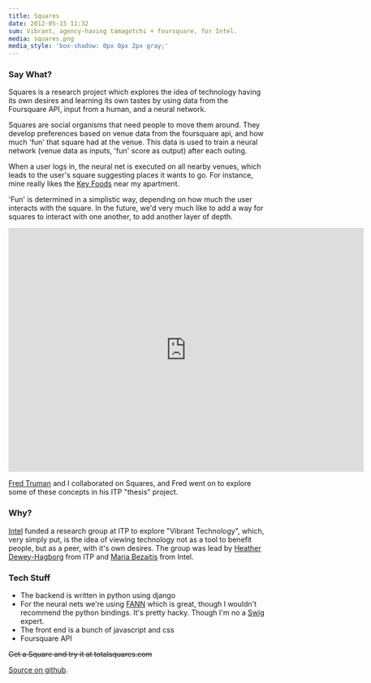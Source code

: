 ```yaml
---
title: Squares
date: 2012-05-15 11:32
sum: Vibrant, agency-having tamagotchi + foursquare, for Intel.
media: squares.png
media_style: 'box-shadow: 0px 0px 2px gray;'
---
```


### Say What?
Squares is a research project which explores the idea of technology having its own desires and learning its own tastes by using data from the Foursquare API, input from a human, and a neural network.

Squares are social organisms that need people to move them around. They develop preferences based on venue data from the foursquare api, and how much 'fun' that square had at the venue. This data is used to train a neural network (venue data as inputs, 'fun' score as output) after each outing.

When a user logs in, the neural net is executed on all nearby venues, which leads to the user's square suggesting places it wants to go. For instance, mine really likes the [Key Foods](https://foursquare.com/v/key-food/4ae3e13bf964a520729921e3) near my apartment.

'Fun' is determined in a simplistic way, depending on how much the user interacts with the square. In the future, we'd very much like to add a way for squares to interact with one another, to add another layer of depth.

<iframe src="http://player.vimeo.com/video/37782204" width="700" height="481" frameborder="0" webkitAllowFullScreen mozallowfullscreen allowFullScreen>
</iframe>

[Fred Truman](http://fredtruman.com/) and I collaborated on Squares, and Fred went on to explore some of these concepts in his ITP "thesis" project.

### Why?
[Intel](http://www.intel.com) funded a research group at ITP to explore "Vibrant Technology", which, very simply put, is the idea of viewing technology not as a tool to benefit people, but as a peer, with it's own desires. The group was lead by [Heather Dewey-Hagborg](http://deweyhagborg.com/) from ITP and [Maria Bezaitis](http://techresearch.intel.com/ResearcherDetails.aspx?Id=164) from Intel.

### Tech Stuff
* The backend is written in python using django
* For the neural nets we're using [FANN](http://leenissen.dk/fann/wp/) which is great, though I wouldn't recommend the python bindings. It's pretty hacky. Though I'm no a [Swig](http://www.swig.org/) expert.
* The front end is a bunch of javascript and css
* Foursquare API

<strike> Get a Square and try it at totalsquares.com </strike>

[Source on github](https://github.com/zischwartz/squares).
